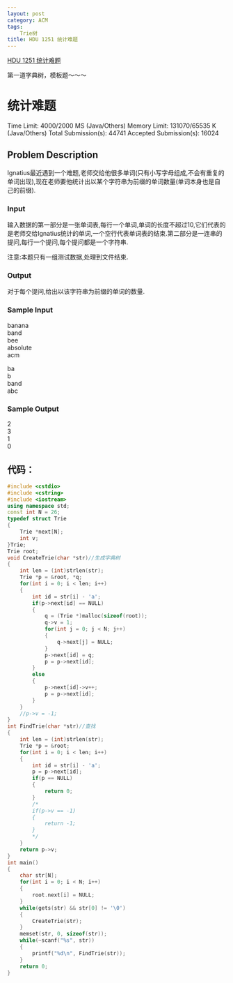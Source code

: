 ```yaml
---
layout: post
category: ACM
tags:
    Trie树
title: HDU 1251 统计难题
---
```

[HDU 1251 统计难题](http://acm.hdu.edu.cn/showproblem.php?pid=1251)

第一道字典树，模板题～～～
<!--more-->
# 统计难题

Time Limit: 4000/2000 MS (Java/Others)    Memory Limit: 131070/65535 K (Java/Others)
Total Submission(s): 44741    Accepted Submission(s): 16024


## Problem Description
Ignatius最近遇到一个难题,老师交给他很多单词(只有小写字母组成,不会有重复的单词出现),现在老师要他统计出以某个字符串为前缀的单词数量(单词本身也是自己的前缀).
 

### Input
输入数据的第一部分是一张单词表,每行一个单词,单词的长度不超过10,它们代表的是老师交给Ignatius统计的单词,一个空行代表单词表的结束.第二部分是一连串的提问,每行一个提问,每个提问都是一个字符串.

注意:本题只有一组测试数据,处理到文件结束.
 

### Output
对于每个提问,给出以该字符串为前缀的单词的数量.
 

### Sample Input
banana  
band  
bee  
absolute  
acm  

ba  
b  
band  
abc  
 

### Sample Output
2  
3  
1  
0
 
## 代码：
```c++
#include <cstdio>
#include <cstring>
#include <iostream>
using namespace std;
const int N = 26;
typedef struct Trie
{
    Trie *next[N];
    int v;
}Trie;
Trie root;
void CreateTrie(char *str)//生成字典树
{
    int len = (int)strlen(str);
    Trie *p = &root, *q;
    for(int i = 0; i < len; i++)
    {
        int id = str[i] - 'a';
        if(p->next[id] == NULL)
        {
            q = (Trie *)malloc(sizeof(root));
            q->v = 1;
            for(int j = 0; j < N; j++)
            {
                q->next[j] = NULL;
            }
            p->next[id] = q;
            p = p->next[id];
        }
        else
        {
            p->next[id]->v++;
            p = p->next[id];
        }
    }
    //p->v = -1;
}
int FindTrie(char *str)//查找
{
    int len = (int)strlen(str);
    Trie *p = &root;
    for(int i = 0; i < len; i++)
    {
        int id = str[i] - 'a';
        p = p->next[id];
        if(p == NULL)
        {
            return 0;
        }
        /*
        if(p->v == -1)
        {
            return -1;
        }
        */
    }
    return p->v;
}
int main()
{
    char str[N];
    for(int i = 0; i < N; i++)
    {
        root.next[i] = NULL;
    }
    while(gets(str) && str[0] != '\0')
    {
        CreateTrie(str);
    }
    memset(str, 0, sizeof(str));
    while(~scanf("%s", str))
    {
        printf("%d\n", FindTrie(str));
    }
    return 0;
}
```
